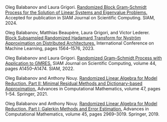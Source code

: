 Oleg Balabanov and Laura Grigori. [Randomized Block Gram-Schmidt Process for the Solution of Linear Systems and Eigenvalue Problems.](https://arxiv.org/abs/2111.14641) Accepted for publication in SIAM Journal on Scientific Computing. SIAM, 2024.

Oleg Balabanov, Matthias Beaupère, Laura Grigori, and Victor Lederer. [Block Subsampled Randomized Hadamard Transform for Nyström Approximation on Distributed Architectures.](https://openreview.net/forum?id=EMN99LtfYA) International Conference on Machine Learning, pages 1564–1576, 2023.

Oleg Balabanov and Laura Grigori. [Randomized Gram–Schmidt Process with Application to GMRES.](https://epubs.siam.org/doi/10.1137/20M138870X) SIAM Journal on Scientific Computing, volume 44, pages A1450–A1474. SIAM, 2022.

Oleg Balabanov and Anthony Nouy. [Randomized Linear Algebra for Model Reduction. Part II: Minimal Residual Methods and Dictionary-based Approximation.](https://link.springer.com/article/10.1007/s10444-020-09836-5) Advances in Computational Mathematics, volume 47, pages 1–54. Springer, 2021.

Oleg Balabanov and Anthony Nouy. [Randomized Linear Algebra for Model Reduction. Part I: Galerkin Methods and Error Estimation.](https://link.springer.com/article/10.1007/s10444-019-09725-6) Advances in Computational Mathematics, volume 45, pages 2969–3019. Springer, 2019.


